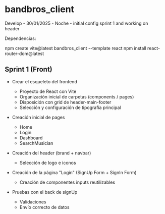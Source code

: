 # bandbros_client

Develop - 30/01/2025 - Noche - initial config sprint 1 and working on header

Dependencias:

npm create vite@latest bandbros_client --template react
npm install react-router-dom@latest

## Sprint 1 (Front)

* Crear el esqueleto del frontend
    - Proyecto de React con Vite
    - Organización inicial de carpetas (components / pages)
    - Disposición con grid de header-main-footer
    - Selección y configuración de tipografía principal

* Creación inicial de pages
    - Home
    - Login
    - Dashboard
    - SearchMusician

* Creación del header (brand + navbar)
    - Selección de logo e iconos

* Creación de la página "Login" (SignUp Form + SignIn Form)
    - Creación de componentes inputs reutilizables

* Pruebas con el back de signUp
    - Validaciones
    - Envío correcto de datos